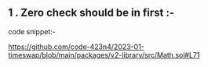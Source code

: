 ## 1 . Zero check should be in first :-

code snippet:-

https://github.com/code-423n4/2023-01-timeswap/blob/main/packages/v2-library/src/Math.sol#L71